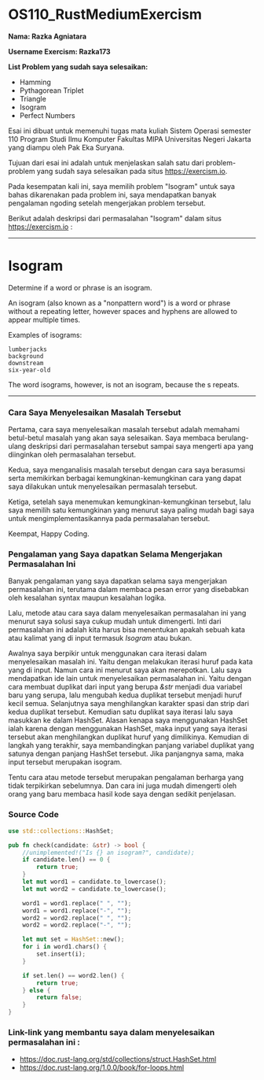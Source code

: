 # OS110_RustMediumExercism
**Nama: Razka Agniatara**

**Username Exercism: Razka173**

**List Problem yang sudah saya selesaikan:**
+ Hamming
+ Pythagorean Triplet
+ Triangle
+ Isogram
+ Perfect Numbers

Esai ini dibuat untuk memenuhi tugas mata kuliah Sistem Operasi semester 110 Program Studi Ilmu Komputer Fakultas MIPA Universitas Negeri Jakarta yang diampu oleh Pak Eka Suryana.

Tujuan dari esai ini adalah untuk menjelaskan salah satu dari problem-problem yang sudah saya selesaikan pada situs <https://exercism.io>.

Pada kesempatan kali ini, saya memilih problem "Isogram" untuk saya bahas dikarenakan pada problem ini, saya mendapatkan banyak pengalaman ngoding setelah mengerjakan problem tersebut.

Berikut adalah deskripsi dari permasalahan "Isogram" dalam situs <https://exercism.io> :

---

# Isogram
Determine if a word or phrase is an isogram.

An isogram (also known as a "nonpattern word") is a word or phrase without a repeating letter, however spaces and hyphens are allowed to appear multiple times.

Examples of isograms:

    lumberjacks
    background
    downstream
    six-year-old

The word isograms, however, is not an isogram, because the s repeats.

---

### Cara Saya Menyelesaikan Masalah Tersebut
Pertama, cara saya menyelesaikan masalah tersebut adalah memahami betul-betul masalah yang akan saya selesaikan. Saya membaca berulang-ulang deskripsi dari permasalahan tersebut sampai saya mengerti apa yang diinginkan oleh permasalahan tersebut.

Kedua, saya menganalisis masalah tersebut dengan cara saya berasumsi serta memikirkan berbagai kemungkinan-kemungkinan cara yang dapat saya dilakukan untuk menyelesaikan permasalah tersebut.

Ketiga, setelah saya menemukan kemungkinan-kemungkinan tersebut, lalu saya memilih satu kemungkinan yang menurut saya paling mudah bagi saya untuk mengimplementasikannya pada permasalahan tersebut.

Keempat, Happy Coding.

### Pengalaman yang Saya dapatkan Selama Mengerjakan Permasalahan Ini
Banyak pengalaman yang saya dapatkan selama saya mengerjakan permasalahan ini, terutama dalam membaca pesan error yang disebabkan oleh kesalahan syntax maupun kesalahan logika.

Lalu, metode atau cara saya dalam menyelesaikan permasalahan ini yang menurut saya solusi saya cukup mudah untuk dimengerti. Inti dari permasalahan ini adalah kita harus bisa menentukan apakah sebuah kata atau kalimat yang di input termasuk _Isogram_ atau bukan.

Awalnya saya berpikir untuk menggunakan cara iterasi dalam menyelesaikan masalah ini. Yaitu dengan melakukan iterasi huruf pada kata yang di input. Namun cara ini menurut saya akan merepotkan. Lalu saya mendapatkan ide lain untuk menyelesaikan permasalahan ini. Yaitu dengan cara membuat duplikat dari input yang berupa _&str_ menjadi dua variabel baru yang serupa, lalu mengubah kedua duplikat tersebut menjadi huruf kecil semua. Selanjutnya saya menghilangkan karakter spasi dan strip dari kedua duplikat tersebut. Kemudian satu duplikat saya iterasi lalu saya masukkan ke dalam HashSet. Alasan kenapa saya menggunakan HashSet ialah karena dengan menggunakan HashSet, maka input yang saya iterasi tersebut akan menghilangkan duplikat huruf yang dimilikinya. Kemudian di langkah yang terakhir, saya membandingkan panjang variabel duplikat yang satunya dengan panjang HashSet tersebut. Jika panjangnya sama, maka input tersebut merupakan isogram.

Tentu cara atau metode tersebut merupakan pengalaman berharga yang tidak terpikirkan sebelumnya. Dan cara ini juga mudah dimengerti oleh orang yang baru membaca hasil kode saya dengan sedikit penjelasan.

### Source Code

```rust
use std::collections::HashSet;

pub fn check(candidate: &str) -> bool {
    //unimplemented!("Is {} an isogram?", candidate);
    if candidate.len() == 0 {
        return true;
    }
    let mut word1 = candidate.to_lowercase();
    let mut word2 = candidate.to_lowercase();

    word1 = word1.replace(" ", "");
    word1 = word1.replace("-", "");
    word2 = word2.replace(" ", "");
    word2 = word2.replace("-", "");

    let mut set = HashSet::new();
    for i in word1.chars() {
        set.insert(i);
    }

    if set.len() == word2.len() {
        return true;
    } else {
        return false;
    }
}
```

### Link-link yang membantu saya dalam menyelesaikan permasalahan ini :
+ <https://doc.rust-lang.org/std/collections/struct.HashSet.html>
+ <https://doc.rust-lang.org/1.0.0/book/for-loops.html>
